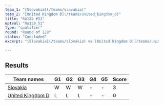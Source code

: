 ```yaml
---
team_1: "[Slovakia](/teams/slovakia)"
team_2: "[United Kingdom D](/teams/united_kingdom_d)"
title: "Ro128 #51"
optval: "Ro128_51"
type: "qualifier"
round: "Round of 128"
status: "Concluded"
excerpt: "[Slovakia](/teams/slovakia) vs [United Kingdom D](/teams/united_kingdom_d)"

---
```

## Results

| Team names | G1 | G2 | G3 | G4 | G5 | Score |
| -- | -- | -- | -- | -- | -- | -- |
| [Slovakia](/teams/slovakia) | W | W | W | - | - | 3 |
| [United Kingdom D](/teams/united_kingdom_d) | L | L | L | - | - | 0 |
